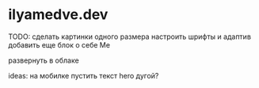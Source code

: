# ilyamedve.dev

TODO:
сделать картинки одного размера
настроить шрифты и адаптив
добавить еще блок о себе Me

развернуть в облаке

ideas:
на мобилке пустить текст hero дугой?

